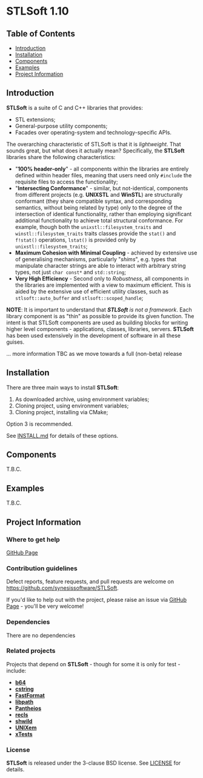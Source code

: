 # STLSoft 1.10 <!-- omit in toc -->

## Table of Contents <!-- omit in toc -->

- [Introduction](#introduction)
- [Installation](#installation)
- [Components](#components)
- [Examples](#examples)
- [Project Information](#project-information)


## Introduction

**STLSoft** is a suite of C and C++ libraries that provides:
- STL extensions;
- General-purpose utility components;
- Facades over operating-system and technology-specific APIs.

The overarching characteristic of STLSoft is that it is *lightweight*. That sounds great, but what does it actually mean? Specifically, the **STLSoft** libraries share the following characteristics:

- "**100% header-only**" - all components within the libraries are entirely defined within header files, meaning that users need only `#include` the requisite files to access the functionality;
- "**Intersecting Conformance**" -  similar, but not-identical, components from different projects (e.g. **UNIXSTL** and **WinSTL**) are structurally conformant (they share compatible syntax, and corresponding semantics, without being related by type) only to the degree of the intersection of identical functionality, rather than employing significant additional functionality to achieve total structural conformance. For example, though both the `unixstl::filesystem_traits` and `winstl::filesystem_traits` traits classes provide the `stat()` and `f!stat()` operations, `lstat()` is provided only by `unixstl::filesystem_traits`;
- **Maximum Cohesion with Minimal Coupling** - achieved by extensive use of generalising mechanisms, particularly "*shims*", e.g. types that manipulate character strings are able to interact with arbitrary string types, not just `char const*` and `std::string`;
- **Very High Efficiency** - Second only to *Robustness*, all components in the libraries are implemented with a view to maximum efficient. This is aided by the extensive use of efficient utility classes, such as `stlsoft::auto_buffer` and `stlsoft::scoped_handle`;

**NOTE**: It is important to understand that _**STLSoft** is not a framework_. Each library component is as "thin" as possible to provide its given function. The intent is that STLSoft components are used as building blocks for writing higher level components - applications, classes, libraries, servers. **STLSoft** has been used extensively in the development of software in all these guises.

... more information TBC as we move towards a full (non-beta) release


## Installation

There are three main ways to install **STLSoft**:

1. As downloaded archive, using environment variables;
2. Cloning project, using environment variables;
3. Cloning project, installing via CMake;

Option 3 is recommended.

See [INSTALL.md](./INSTALL.md) for details of these options.


## Components

T.B.C.


## Examples

T.B.C.


## Project Information

### Where to get help <!-- omit in toc -->

[GitHub Page](https://github.com/synesissoftware/STLSoft "GitHub Page")

### Contribution guidelines <!-- omit in toc -->

Defect reports, feature requests, and pull requests are welcome on https://github.com/synesissoftware/STLSoft.

If you'd like to help out with the project, please raise an issue via [GitHub Page](https://github.com/synesissoftware/STLSoft/issues "GitHub Page") - you'll be very welcome!

### Dependencies <!-- omit in toc -->

There are no dependencies

### Related projects <!-- omit in toc -->

Projects that depend on **STLSoft** - though for some it is only for test - include:

* [**b64**](https://github.com/synesissoftware/b64)
* [**cstring**](https://github.com/synesissoftware/cstring)
* [**FastFormat**](https://github.com/synesissoftware/FastFormat)
* [**libpath**](https://github.com/synesissoftware/libpath)
* [**Pantheios**](https://github.com/synesissoftware/Pantheios)
* [**recls**](https://github.com/synesissoftware/recls)
* [**shwild**](https://github.com/synesissoftware/shwild)
* [**UNIXem**](https://github.com/synesissoftware/UNIXem)
* [**xTests**](https://github.com/synesissoftware/xTests)

### License <!-- omit in toc -->

**STLSoft** is released under the 3-clause BSD license. See [LICENSE](./LICENSE) for details.

